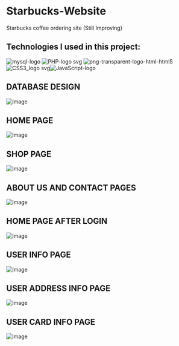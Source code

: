 # Starbucks-Website
Starbucks coffee ordering site (Still Improving)

Technologies I used in this project:
-
![mysql-logo](https://github.com/sudeguluzum/Starbucks-Website/assets/128133604/55a27ddc-69da-4785-a6fa-7725da245c77)
![PHP-logo svg](https://github.com/sudeguluzum/Starbucks-Website/assets/128133604/9e6754ce-743a-4c2c-b15f-5d6bc33c87eb)
![png-transparent-logo-html-html5](https://github.com/sudeguluzum/Starbucks-Website/assets/128133604/0cb661b2-d155-44b6-8653-80afc32986fc)
![CSS3_logo svg](https://github.com/sudeguluzum/Starbucks-Website/assets/128133604/111cbceb-e75c-4631-a480-f6d8a26ac108)![JavaScript-logo](https://github.com/sudeguluzum/Starbucks-Website/assets/128133604/ce1a6710-9013-401e-ad6f-fc6ace3da26d)

DATABASE DESIGN
-
![image](https://github.com/sudeguluzum/Starbucks-Website/assets/128133604/c288a6de-c253-4fe7-9934-55d667fcb084)


HOME PAGE
-
![image](https://github.com/sudeguluzum/Starbucks-Website/assets/128133604/208a4863-54e4-48b3-8f81-fed346a0cbb4)

SHOP PAGE
-
![image](https://github.com/sudeguluzum/Starbucks-Website/assets/128133604/2ae14363-27f2-4ca6-82ef-6506e51adc2d)

ABOUT US AND CONTACT PAGES
-
![image](https://github.com/sudeguluzum/Starbucks-Website/assets/128133604/635a978b-a57c-41d8-943b-9c2913d0f176)

HOME PAGE AFTER LOGIN
-
![image](https://github.com/sudeguluzum/Starbucks-Order-Website/assets/128133604/40a60c19-b0f7-4072-8d73-b7e9eb58940a)

USER INFO PAGE
-
![image](https://github.com/sudeguluzum/Starbucks-Order-Website/assets/128133604/4610af11-9ea9-45ba-95f6-af978744e7c3)

USER ADDRESS INFO PAGE
-
![image](https://github.com/sudeguluzum/Starbucks-Order-Website/assets/128133604/108fe94e-68e2-4e5c-beb3-63caab0bc431)

USER CARD INFO PAGE
-
![image](https://github.com/sudeguluzum/Starbucks-Order-Website/assets/128133604/3bd43b98-1fa2-4946-b51a-c30d00d54ff9)

